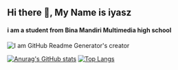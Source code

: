 ## Hi there 👋, My Name is iyasz
#### i am a student from Bina Mandiri Multimedia high school
![I am GitHub Readme Generator's creator](https://arturssmirnovs.github.io/github-profile-readme-generator/images/banner.png)

[![Anurag's GitHub stats](https://github-readme-stats.vercel.app/api?username=iyasz)](https://github.com/anuraghazra/github-readme-stats)
[![Top Langs](https://github-readme-stats.vercel.app/api/top-langs/?username=iyasz)](https://github.com/anuraghazra/github-readme-stats)
